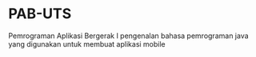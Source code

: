 # PAB-UTS
Pemrograman Aplikasi Bergerak I
pengenalan bahasa pemrograman java yang digunakan untuk membuat aplikasi mobile
